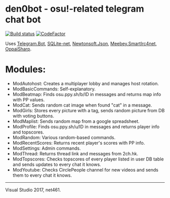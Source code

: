 den0bot - osu!-related telegram chat bot
==============
[![Build status](https://ci.appveyor.com/api/projects/status/113qhc1dsm4q5c3p?svg=true)](https://ci.appveyor.com/project/stanriders/den0bot) [![CodeFactor](https://www.codefactor.io/repository/github/stanriders/den0bot/badge)](https://www.codefactor.io/repository/github/stanriders/den0bot)

Uses [Telegram.Bot](https://github.com/TelegramBots/telegram.bot), [SQLite-net](https://github.com/praeclarum/sqlite-net), [Newtonsoft.Json](https://www.newtonsoft.com/json), [Meebey.SmartIrc4net](http://www.meebey.net/projects/smartirc4net/), [OppaiSharp](https://github.com/HoLLy-HaCKeR/OppaiSharp).

# Modules: 
 * ModAutohost: Creates a multiplayer lobby and manages host rotation.
 * ModBasicCommands: Self-explanatory.
 * ModBeatmap: Finds osu.ppy.sh/b/ID in messages and returns map info with PP values.
 * ModCat: Sends random cat image when found "cat" in a message.
 * ModGirls: Stores every picture with a tag, sends random picture from DB with voting buttons.
 * ModMaplist: Sends random map from a google spreadsheet.
 * ModProfile: Finds osu.ppy.sh/u/ID in messages and returns player info and topscores.
 * ModRandom: Various random-based commands.
 * ModRecentScores: Returns recent player's scores with PP info.
 * ModSettings: Admin commands.
 * ModThread: Returns thread link and messages from 2ch.hk.
 * ModTopscores: Checks topscores of every player listed in user DB table and sends updates to every chat it knows.
 * ModYoutube: Checks CirclePeople channel for new videos and sends them to every chat it knows.
 
---
Visual Studio 2017, net461.